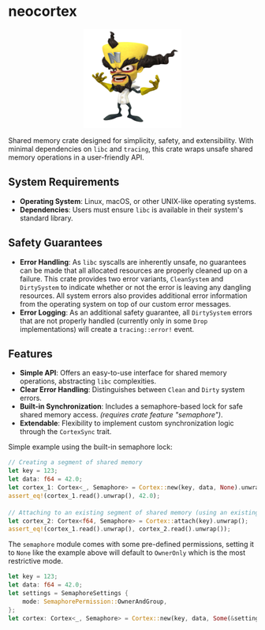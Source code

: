 # neocortex

<div align="center"><img src="img/dr_neo_cortex.png" width="200" height="200"></div>

Shared memory crate designed for simplicity, safety, and extensibility. With minimal dependencies on `libc` and `tracing`, this crate wraps unsafe shared memory operations in a user-friendly API.

## System Requirements

- **Operating System**: Linux, macOS, or other UNIX-like operating systems.
- **Dependencies**: Users must ensure `libc` is available in their system's standard library.

## Safety Guarantees

- **Error Handling**: As `libc` syscalls are inherently unsafe, no guarantees can be made that all allocated resources are properly cleaned up on a failure. This crate provides two error variants, `CleanSystem` and `DirtySystem` to indicate whether or not the error is leaving any dangling resources. All system errors also provides additional error information from the operating system on top of our custom error messages.
- **Error Logging**: As an additional safety guarantee, all `DirtySystem` errors that are not properly handled (currently only in some `Drop` implementations) will create a `tracing::error!` event.

## Features
- **Simple API**: Offers an easy-to-use interface for shared memory operations, abstracting `libc` complexities.
- **Clear Error Handling**: Distinguishes between `Clean` and `Dirty` system errors.
- **Built-in Synchronization**: Includes a semaphore-based lock for safe shared memory access. *(requires crate feature "semaphore")*.
- **Extendable**: Flexibility to implement custom synchronization logic through the `CortexSync` trait.

Simple example using the built-in semaphore lock:

```rust
// Creating a segment of shared memory
let key = 123;
let data: f64 = 42.0;
let cortex_1: Cortex<_, Semaphore> = Cortex::new(key, data, None).unwrap();
assert_eq!(cortex_1.read().unwrap(), 42.0);

// Attaching to an existing segment of shared memory (using an existing key)
let cortex_2: Cortex<f64, Semaphore> = Cortex::attach(key).unwrap();
assert_eq!(cortex_1.read().unwrap(), cortex_2.read().unwrap());
```


The `semaphore` module comes with some pre-defined permissions, setting it to `None` like the example above will default to `OwnerOnly` which is the most restrictive mode.

```rust
let key = 123;
let data: f64 = 42.0;
let settings = SemaphoreSettings {
    mode: SemaphorePermission::OwnerAndGroup,
};
let cortex: Cortex<_, Semaphore> = Cortex::new(key, data, Some(&settings)).unwrap();
```
